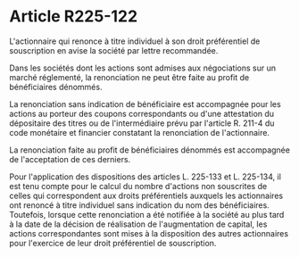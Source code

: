 # Article R225-122

L'actionnaire qui renonce à titre individuel à son droit préférentiel de souscription en avise la société par lettre recommandée.

Dans les sociétés dont les actions sont admises aux négociations sur un marché réglementé, la renonciation ne peut être faite au profit de bénéficiaires dénommés.

La renonciation sans indication de bénéficiaire est accompagnée pour les actions au porteur des coupons correspondants ou d'une attestation du dépositaire des titres ou de l'intermédiaire prévu par l'article R. 211-4 du code monétaire et financier constatant la renonciation de l'actionnaire.

La renonciation faite au profit de bénéficiaires dénommés est accompagnée de l'acceptation de ces derniers.

Pour l'application des dispositions des articles L. 225-133 et L. 225-134, il est tenu compte pour le calcul du nombre d'actions non souscrites de celles qui correspondent aux droits préférentiels auxquels les actionnaires ont renoncé à titre individuel sans indication du nom des bénéficiaires. Toutefois, lorsque cette renonciation a été notifiée à la société au plus tard à la date de la décision de réalisation de l'augmentation de capital, les actions correspondantes sont mises à la disposition des autres actionnaires pour l'exercice de leur droit préférentiel de souscription.
